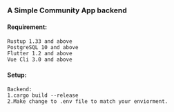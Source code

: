 ### **A Simple Community App backend**

#### Requirement:
`Rustup 1.33 and above`<br>
`PostgreSQL 10 and above`<br>
`Flutter 1.2 and above`<br>
`Vue Cli 3.0 and above`

#### Setup:
`Backend:`<br>
`1.cargo build --release`<br>
`2.Make change to .env file to match your enviorment.`<br>
    



